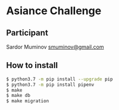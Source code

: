 # Asiance Challenge

## Participant
Sardor Muminov <smuminov@gmail.com>

## How to install

```bash
$ python3.7 -m pip install --upgrade pip
$ python3.7 -m pip install pipenv
$ make
$ make db
$ make migration
```
